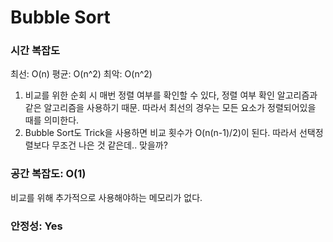 # Bubble Sort
### 시간 복잡도
최선: O(n)
평균: O(n^2)
최악: O(n^2)

1. 비교를 위한 순회 시 매번 정렬 여부를 확인할 수 있다, 정렬 여부 확인 알고리즘과 같은 알고리즘을 사용하기 때문. 따라서 최선의 경우는 모든 요소가 정렬되어있을 때를 의미한다.
2. Bubble Sort도 Trick을 사용하면 비교 횟수가 O(n(n-1)/2)이 된다. 따라서 선택정렬보다 무조건 나은 것 같은데.. 맞을까?

### 공간 복잡도: O(1)
비교를 위해 추가적으로 사용해야하는 메모리가 없다.

### 안정성: Yes